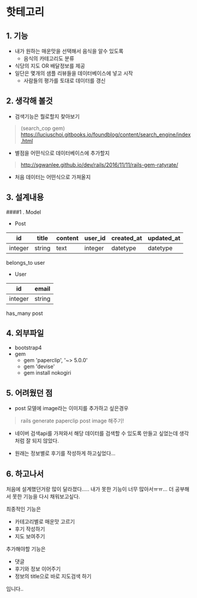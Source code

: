 # 핫테고리

## 1. 기능

- 내가 원하는 매운맛을 선택해서 음식을 알수 있도록
	- 음식의 카테고리도 분류
- 식당의 지도 OR 배달정보를 제공
- 일단은 몇개의 샘플 리뷰들을 데이터베이스에 넣고 시작
	- 사람들의 평가를 토대로 데이터를 갱신

## 2. 생각해 볼것
- 검색기능은 뭘로할지 찾아보기
>(search_cop gem)
https://luciuschoi.gitbooks.io/foundblog/content/search_engine/index.html
- 별점을 어떤식으로 데이터베이스에 추가할지
> http://sgwanlee.github.io/dev/rails/2016/11/11/rails-gem-ratyrate/
> 
- 처음 데이터는 어떤식으로 가져올지

## 3. 설계내용
####1 . Model
- Post

| id | title | content | user_id | created_at | updated_at |
|--------|--------|-------|-------|-------|-------|
| integer | string | text | integer | datetype | datetype |

belongs_to user

- User

| id | email |
|--------|--------|
| integer | string |

has_many post

## 4. 외부파일
- bootstrap4
- gem
	- gem 'paperclip', '~> 5.0.0'
	- gem 'devise'
	- gem install nokogiri

## 5. 어려웠던 점
- post 모델에 image라는 이미지를 추가하고 싶은경우
> rails generate paperclip post image 해주기!

- 네이버 검색api를 가져와서 해당 데이터를 검색할 수 있도록 만들고 싶었는데 생각처럼 잘 되지 않았다.

- 원래는 정보별로 후기를 작성하게 하고싶었다...

## 6. 하고나서
처음에 설계했던거랑 많이 달라졌다.....
내가 못한 기능이 너무 많아서ㅠㅠ...
더 공부해서 못한 기능을 다시 채워보고싶다.

최종적인 기능은
- 카테고리별로 매운맛 고르기
- 후기 작성하기
- 지도 보여주기

추가해야할 기능은
- 댓글
- 후기와 정보 이어주기
- 정보의 title으로 바로 지도검색 하기

임니다..